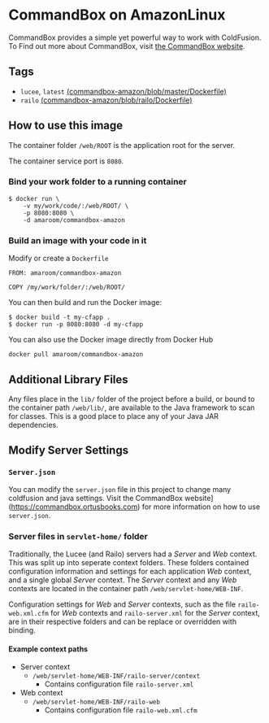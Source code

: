 CommandBox on AmazonLinux
=========================

CommandBox provides a simple yet powerful way to work with ColdFusion. To
Find out more about CommandBox, visit [the CommandBox website](https://commandbox.ortusbooks.com).

Tags
----

* `lucee`, `latest` [(commandbox-amazon/blob/master/Dockerfile)](https://github.com/amaroom/commandbox-amazon/blob/master/Dockerfile)
* `railo` [(commandbox-amazon/blob/railo/Dockerfile)](https://github.com/amaroom/commandbox-amazon/blob/railo/Dockerfile)

How to use this image
---------------------

The container folder `/web/ROOT` is the application root for the server.

The container service port is `8080`.

### Bind your work folder to a running container

    $ docker run \
        -v my/work/code/:/web/ROOT/ \
        -p 8080:8080 \
        -d amaroom/commandbox-amazon

### Build an image with your code in it
Modify or create a `Dockerfile`

    FROM: amaroom/commandbox-amazon

    COPY /my/work/folder/:/web/ROOT/

You can then build and run the Docker image:

    $ docker build -t my-cfapp .
    $ docker run -p 8080:8080 -d my-cfapp

You can also use the Docker image directly from Docker Hub

    docker pull amaroom/commandbox-amazon


Additional Library Files
------------------------

Any files place in the `lib/` folder of the project before a build, or bound to 
the container path `/web/lib/`, are available to the Java framework to scan for 
classes. This is a good place to place any of your Java JAR dependencies.

Modify Server Settings
----------------------

### `Server.json`

You can modify the `server.json` file in this project to change many coldfusion
and java settings. Visit the CommandBox website](https://commandbox.ortusbooks.com) 
for more information on how to use `server.json`.

### Server files in `servlet-home/` folder

Traditionally, the Lucee (and Railo) servers had a _Server_ and _Web_ context. 
This was split up into seperate context folders. These folders contained
configuration information and settings for each application _Web_ context, and 
a single global _Server_ context. The _Server_ context and any _Web_ contexts
are located in the container path `/web/servlet-home/WEB-INF`.

Configuration settings for _Web_ and _Server_ contexts, such as the 
file `railo-web.xml.cfm` for _Web_ contexts and `railo-server.xml` for the _Server_
context, are in their respective folders and can be replace or overridden with binding.

#### Example context paths

* Server context
    * `/web/servlet-home/WEB-INF/railo-server/context`
        * Contains configuration file `railo-server.xml`
* Web context
    * `/web/servlet-home/WEB-INF/railo-web`
        * Contains configuration file `railo-web.xml.cfm`